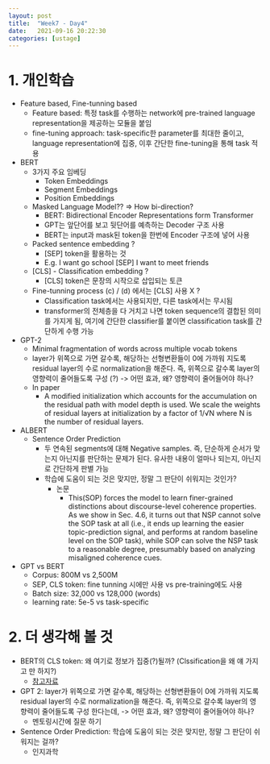 ```yaml
---
layout: post
title:  "Week7 - Day4"
date:   2021-09-16 20:22:30
categories: [ustage]
---
```


# 1. 개인학습
* Feature based, Fine-tunning based
    * Feature based: 특정 task를 수행하는 network에 pre-trained language representation을 제공하는 모듈을 붙임
    * fine-tuning approach: task-specific한 parameter를 최대한 줄이고, language representation에 집중, 이후 간단한 fine-tuning을 통해 task 적용
* BERT 
    * 3가지 주요 임베딩
        * Token Embeddings
        * Segment Embeddings
        * Position Embeddings
    * Masked Language Model?? => How bi-direction?
        * BERT: Bidirectional Encoder Representations form Transformer
        * GPT는 앞단어를 보고 뒷단어를 예측하는 Decoder 구조 사용
        * BERT는 input과 mask된 token을 한번에 Encoder 구조에 넣어 사용
    * Packed sentence embedding ?
        * [SEP] token을 활용하는 것
        * E.g. I want go school [SEP] I want to meet friends
    * [CLS] - Classification embedding ?
        * [CLS] token은 문장의 시작으로 삽입되는 토큰
    * Fine-tunning process (c) / (d) 에서는 [CLS] 사용 X ?
        * Classification task에서는 사용되지만, 다른 task에서는 무시됨
        * transformer의 전체층을 다 거치고 나면 token sequence의 결합된 의미를 가지게 됨, 여기에 간단한 classifier를 붙이면 classification task를 간단하게 수행 가능
* GPT-2
    * Minimal fragmentation of words across multiple vocab tokens
    * layer가 위쪽으로 가면 갈수록, 해당하는 선형변환들이 0에 가까워 지도록 residual layer의 수로 normalization을 해준다. 즉, 위쪽으로 갈수록 layer의 영향력이 줄어들도록 구성 (?) -> 어떤 효과, 왜? 영향력이 줄어들어야 하나?
    * In paper
        * A modified initialization which accounts for the accumulation on the residual path with model depth is used. We scale the weights of residual layers at initialization by a factor of 1/√N where N is the number of residual layers.
* ALBERT
    * Sentence Order Prediction 
        * 두 연속된 segments에 대해 Negative samples. 즉, 단순하게 순서가 맞는지 아닌지를 판단하는 문제가 된다. 유사한 내용이 얼마나 되는지, 아닌지로 간단하게 판별 가능
        * 학습에 도움이 되는 것은 맞지만, 정말 그 판단이 쉬워지는 것인가?
            * 논문
                * This(SOP) forces the model to learn finer-grained distinctions about discourse-level coherence properties. As we show in Sec. 4.6, it turns out that NSP cannot solve the SOP task at all (i.e., it ends up learning the easier topic-prediction signal, and performs at random baseline level on the SOP task), while SOP can solve the NSP task to a reasonable degree, presumably based on analyzing misaligned coherence cues.
* GPT vs BERT
    * Corpus: 800M vs 2,500M
    * SEP, CLS token: fine tunning 시에만 사용 vs pre-training에도 사용
    * Batch size: 32,000 vs 128,000 (words)
    * learning rate: 5e-5 vs task-specific

# 2. 더 생각해 볼 것
* BERT의 CLS token: 왜 여기로 정보가 집중(?)될까? (Clssification을 왜 얘 가지고 만 하지?)
    * [참고자료](https://junklee.tistory.com/117)
* GPT 2: layer가 위쪽으로 가면 갈수록, 해당하는 선형변환들이 0에 가까워 지도록 residual layer의 수로 normalization을 해준다. 즉, 위쪽으로 갈수록 layer의 영향력이 줄어들도록 구성 한다는데, -> 어떤 효과, 왜? 영향력이 줄어들어야 하나?
    * 멘토링시간에 질문 하기
* Sentence Order Prediction: 학습에 도움이 되는 것은 맞지만, 정말 그 판단이 쉬워지는 걸까?
    * 인지과학
